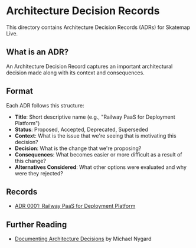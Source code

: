 # Architecture Decision Records

This directory contains Architecture Decision Records (ADRs) for Skatemap Live.

## What is an ADR?

An Architecture Decision Record captures an important architectural decision made along with its context and consequences.

## Format

Each ADR follows this structure:

- **Title**: Short descriptive name (e.g., "Railway PaaS for Deployment Platform")
- **Status**: Proposed, Accepted, Deprecated, Superseded
- **Context**: What is the issue that we're seeing that is motivating this decision?
- **Decision**: What is the change that we're proposing?
- **Consequences**: What becomes easier or more difficult as a result of this change?
- **Alternatives Considered**: What other options were evaluated and why were they rejected?

## Records

- [ADR 0001: Railway PaaS for Deployment Platform](0001-railway-platform-choice.md)

## Further Reading

- [Documenting Architecture Decisions](https://cognitect.com/blog/2011/11/15/documenting-architecture-decisions) by Michael Nygard

